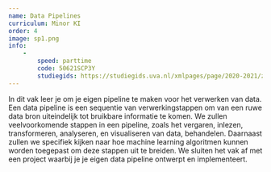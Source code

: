 ```yaml
---
name: Data Pipelines
curriculum: Minor KI
order: 4
image: sp1.png
info:
    -
        speed: parttime
        code: 50621SCP3Y
        studiegids: https://studiegids.uva.nl/xmlpages/page/2020-2021/zoek-vak/vak/82346
---
```


In dit vak leer je om je eigen pipeline te maken voor het verwerken van data. Een data pipeline is een sequentie van verwerkingstappen om van een ruwe data bron uiteindelijk tot bruikbare informatie te komen. We zullen veelvoorkomende stappen in een pipeline, zoals het vergaren, inlezen, transformeren, analyseren, en visualiseren van data, behandelen. Daarnaast zullen we specifiek kijken naar hoe machine learning algoritmen kunnen worden toegepast om deze stappen uit te breiden. We sluiten het vak af met een project waarbij je je eigen data pipeline ontwerpt en implementeert.